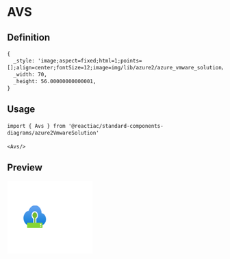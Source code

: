 # AVS

## Definition

```
{
  _style: 'image;aspect=fixed;html=1;points=[];align=center;fontSize=12;image=img/lib/azure2/azure_vmware_solution/AVS.svg;strokeColor=none;',
  _width: 70,
  _height: 56.00000000000001,
}
```

## Usage

```
import { Avs } from '@reactiac/standard-components-diagrams/azure2VmwareSolution'

<Avs/>
```

## Preview

<img src="./avs.png" width="200"/>
